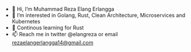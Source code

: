 - 👋 Hi, I’m Muhammad Reza Elang Erlangga
- 👀 I’m interested in Golang, Rust, Clean Architecture, Microservices and Kubernetes
- 👀 Continous learning for Rust
- 📫 Reach me in twitter @elangreza or email rezaelangerlangga14@gmail.com

<!---
elangreza14/elangreza14 is a ✨ special ✨ repository because its `README.md` (this file) appears on your GitHub profile.
You can click the Preview link to take a look at your changes.
--->
